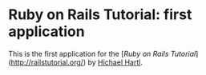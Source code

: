 # Ruby on Rails Tutorial: first application

This is the first application for the [*Ruby on Rails Tutorial*] (http://railstutorial.org/) by [Hichael Hartl](http://michaelhartl.com/).